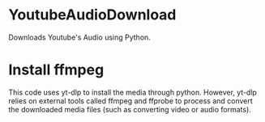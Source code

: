 # YoutubeAudioDownload
Downloads Youtube's Audio using Python.

# Install ffmpeg
This code uses yt-dlp to install the media through python. However, yt-dlp relies on external tools called ffmpeg and ffprobe to process and convert the downloaded media files (such as converting video or audio formats).
